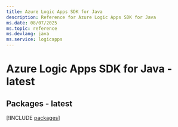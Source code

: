 ```yaml
---
title: Azure Logic Apps SDK for Java
description: Reference for Azure Logic Apps SDK for Java
ms.date: 08/07/2025
ms.topic: reference
ms.devlang: java
ms.service: logicapps
---
```

# Azure Logic Apps SDK for Java - latest
## Packages - latest
[!INCLUDE [packages](logic-apps-index.md)]